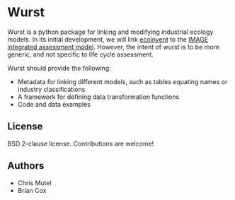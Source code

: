 # Wurst

Wurst is a python package for linking and modifying industrial ecology models. In its initial development, we will link [ecoinvent](http://www.ecoinvent.org/) to the [IMAGE integrated assessment model](http://www.pbl.nl/en/publications/integrated-assessment-of-global-environmental-change-with-IMAGE-3.0). However, the intent of wurst is to be more generic, and not specific to life cycle assessment.

Wurst should provide the following:

* Metadata for linking different models, such as tables equating names or industry classifications
* A framework for defining data transformation functions
* Code and data examples

## License

BSD 2-clause license. Contributions are welcome!

## Authors

* Chris Mutel
* Brian Cox
